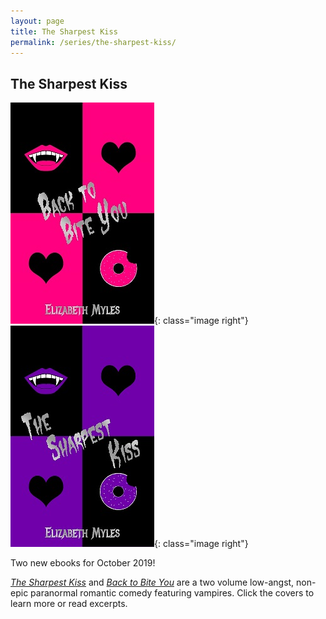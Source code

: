 ```yaml
---
layout: page
title: The Sharpest Kiss
permalink: /series/the-sharpest-kiss/
---
```

    
## The Sharpest Kiss

[![Back to Bite You](/images/btby-cover-small.jpg)][btby]{: class="image right"}
[![The Sharpest Kiss](/images/tsk-cover-small.jpg)][tsk]{: class="image right"}

Two new ebooks for October 2019!

[*The Sharpest Kiss*][tsk] and [*Back to Bite You*][btby] are a two volume low-angst, non-epic paranormal romantic comedy featuring vampires.  Click
the covers to learn more or read excerpts.
<br />
<br />
<br />
<br />
<br />
<br />
<br />
<br />
<br />
<br />

[tsk]:/novels/the-sharpest-kiss/
[btby]:/novels/back-to-bite-you/
								